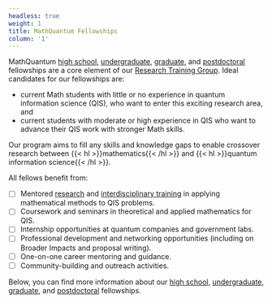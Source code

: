 ```yaml
---
headless: true
weight: 1
title: MathQuantum Fellowships
column: '1'
---
```


MathQuantum [high school](#highschool), [undergraduate](#undergraduate), [graduate](#graduate), and [postdoctoral](#postdoc) fellowships are a core element of our [Research Training Group](/vision/). Ideal candidates for our fellowships are: 
- current Math students with little or no experience in quantum information science (QIS), who want to enter this exciting research area, and 
- current students with moderate or high experience in QIS who want to advance their QIS work with stronger Math skills. 

Our program aims to fill any skills and knowledge gaps to enable crossover research between {{< hl >}}mathematics{{< /hl >}} and {{< hl >}}quantum information science{{< /hl >}}.


All fellows benefit from:
- [ ] Mentored [research](/research) and [interdisciplinary training](/training) in applying mathematical methods to QIS problems.
- [ ] Coursework and seminars in theoretical and applied mathematics for QIS.
- [ ] Internship opportunities at quantum companies and government labs.
- [ ] Professional development and networking opportunities (including on Broader Impacts and proposal writing).
- [ ] One-on-one career mentoring and guidance.
- [ ] Community-building and outreach activities.

Below, you can find more information about our [high school](#highschool), [undergraduate](#undergraduate), [graduate](#graduate), and [postdoctoral](#postdoc) fellowships.

<!-- {{< cta cta_text="Undergraduate" cta_link="#undergraduate" cta_new_tab="false" >}}
{{< cta cta_text="Graduate" cta_link="#graduate" cta_new_tab="false" >}}
{{< cta cta_text="Postdoc" cta_link="#postdoc" cta_new_tab="false" >}} -->
